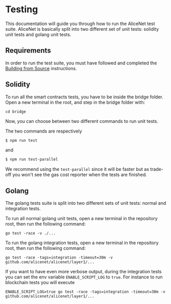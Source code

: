 # Testing

This documentation will guide you through how to run the AliceNet test suite. AliceNet is basically split into two different set of unit tests: solidity unit tests and golang unit tests.

## Requirements

In order to run the test suite, you must have followed and completed the [Building from Source](./BUILD.md) instructions.

## Solidity

To run all the smart contracts tests, you have to be inside the bridge folder. Open a new terminal in the root, and step in the bridge folder with:

```shell
cd bridge
```

Now, you can choose between two different commands to run unit tests.

The two commands are respectively

```bash
$ npm run test
```

and

```bash
$ npm run test-parallel
```

We recommend using the `test-parallel` since it will be faster but as trade-off you won't see the gas cost reporter when the tests are finished.

## Golang

The golang tests suite is split into two different sets of unit tests: normal and integration tests.

To run all normal golang unit tests, open a new terminal in the repository root, then run the following command:

```shell
go test -race -v ./...
```

To run the golang integration tests, open a new terminal in the repository root, then run the following command:

```shell
go test -race -tags=integration -timeout=30m -v github.com/alicenet/alicenet/layer1/...
```

If you want to have even more verbose output, during the integration tests you can set the env variable `ENABLE_SCRIPT_LOG` to `true`.
For instance to run blockchain tests you will execute

```shell
ENABLE_SCRIPT_LOG=true go test -race -tags=integration -timeout=30m -v github.com/alicenet/alicenet/layer1/...
```
